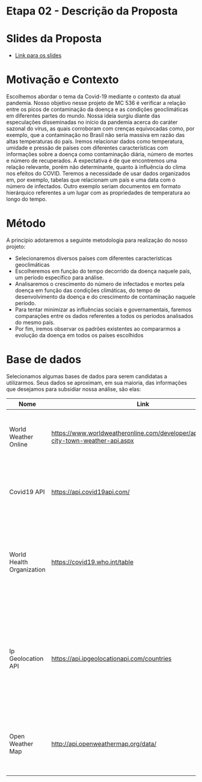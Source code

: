 # Etapa 02 - Descrição da Proposta
# Slides da Proposta
* [Link para os slides](https://github.com/MatheusBulhoes/MC536-Trabalho/blob/main/stage02/slides/ppt%20etapa2.pdf)
# Motivação e Contexto
Escolhemos abordar o tema da Covid-19 mediante o contexto da atual pandemia. Nosso objetivo nesse projeto de MC 536 é verificar a relação entre os picos de contaminação da doença e as condições geoclimáticas em diferentes partes do mundo. Nossa ideia surgiu diante das especulações disseminadas no início da pandemia acerca do caráter sazonal do vírus, as quais corroboram com crenças equivocadas como, por exemplo, que a contaminação no Brasil não seria massiva em razão das altas temperaturas do país. Iremos relacionar dados como temperatura, umidade e pressão de países com diferentes características com informações sobre a doença como contaminação diária, número de mortes e número de recuperados. A expectativa é de que encontremos uma relação relevante, porém não determinante, quanto à influência do clima nos efeitos do COVID. Teremos a necessidade de usar dados organizados
em, por exemplo, tabelas que relacionam um país e uma data com o número de infectados. Outro exemplo seriam documentos em formato hierárquico referentes a um lugar com as propriedades de temperatura ao longo do tempo.
# Método
A princípio adotaremos a seguinte metodologia para realização do nosso projeto:
* Selecionaremos diversos países com diferentes características geoclimáticas
* Escolheremos em função do tempo decorrido da doença naquele país, um período específico para análise.
* Analisaremos o crescimento do número de infectados e mortes pela doença em função das condições climáticas, do tempo de desenvolvimento da doença e do crescimento de contaminação naquele período.
* Para tentar minimizar as influências sociais e governamentais, faremos comparações entre os dados referentes a todos os períodos analisados do mesmo país.
* Por fim, iremos observar os padrões existentes ao compararmos a evolução da doença em todos os países escolhidos
# Base de dados
Selecionamos algumas bases de dados para serem candidatas a utilizarmos. Seus dados se aproximam, em sua maioria, das informações que desejamos para subsidiar nossa análise, são elas:

Nome | Link | Descrição
----- | ----- | -----
World Weather Online | https://www.worldweatheronline.com/developer/api/docs/local-city-town-weather-api.aspx | Contém informações históricas dos dados climáticos de diversas cidades do mundo
Covid19 API | https://api.covid19api.com/ | Contém os principais dados da covid, como contaminação, mortes e recuperados, em todos os países
World Health Organization | https://covid19.who.int/table | Apresenta informações gerais relevantes para serem adicionadas ao estudo, não necessariamente será usada diretamente para reacionar os dados
Ip Geolocation API | https://api.ipgeolocationapi.com/countries | Contém as coordenadas geográficas da maioria das cidades e países. Será usada em conjunto com a Open Weather Map pois essa requer as coordenadas para buscar os dados climáticos
Open Weather Map | http://api.openweathermap.org/data/ | Contém os países e suas respectivas latitude, longitude, temperatura, pressão e umidade
